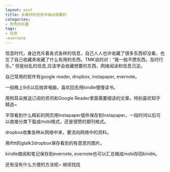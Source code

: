 ```yaml
---
layout: post
title: 从爆炸的信息中抽出我要的
categories:
- 思考的乐趣
tags:
- 信息
-evernote
---
```


信息时代，身边充斥着各式各样的信息，自己人人也许收藏了很多东西却没看，也忘了自己收藏夹收藏了什么有用的东西。TMK说的对：“我一般不攒东西，及时行乐。” 但是纷乱的信息,应该学会收藏想要的东西，网络阅读和信息沉淀。

自己常用的软件有google reader, dropbox, instapaper, evernote。

一般晚上9点以后抛弃电脑，喜欢回去用kindle慢慢读书。

用狗耳朵推送订阅的资讯和Google Reader里面需要细读的文章。特别喜欢知乎精选~

平常看到什么精彩的网页用Instapaper插件保存到Instapaper，一段时间以后可以直接分类下载成mobi格式，还是很赞的期刊格式。

dropbox收集各种从网络中来，要流向网络中的资料。

用ifttt的gtalk2dropbox保存看到的有意思的图片。

kindle摘阅和笔记保存到evernote, evernote也可以汇总做成mobi存回kindle。

还有没有什么方便的方法呢~ 继续找找
